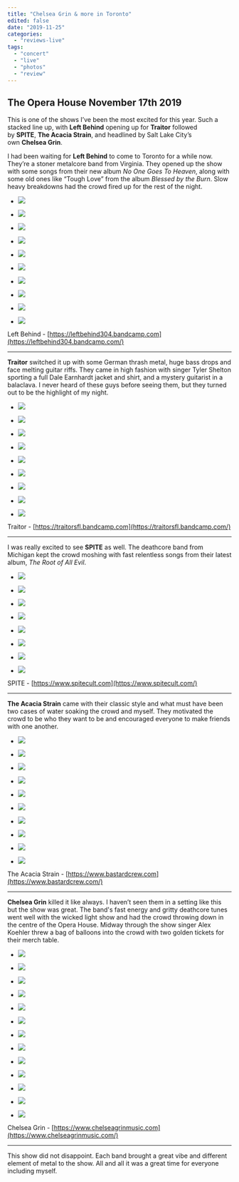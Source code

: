 ```yaml
---
title: "Chelsea Grin & more in Toronto"
edited: false
date: "2019-11-25"
categories:
  - "reviews-live"
tags:
  - "concert"
  - "live"
  - "photos"
  - "review"
---
```


## The Opera House November 17th 2019

This is one of the shows I’ve been the most excited for this year. Such a stacked line up, with **Left Behind** opening up for **Traitor** followed by **SPITE**, **The Acacia Strain**, and headlined by Salt Lake City’s own **Chelsea Grin**.

I had been waiting for **Left Behind** to come to Toronto for a while now. They’re a stoner metalcore band from Virginia. They opened up the show with some songs from their new album _No One Goes To Heaven_, along with some old ones like “Tough Love” from the album _Blessed by the Burn_. Slow heavy breakdowns had the crowd fired up for the rest of the night. 

- ![](https://www.hellbound.ca/wp-content/uploads/2019/11/Left-Behind-1.jpg)

- ![](https://www.hellbound.ca/wp-content/uploads/2019/11/Left-Behind-2.jpg)

- ![](https://www.hellbound.ca/wp-content/uploads/2019/11/Left-Behind-3.jpg)

- ![](https://www.hellbound.ca/wp-content/uploads/2019/11/Left-Behind-4.jpg)

- ![](https://www.hellbound.ca/wp-content/uploads/2019/11/Left-Behind-5.jpg)

- ![](https://www.hellbound.ca/wp-content/uploads/2019/11/Left-Behind-6.jpg)

- ![](https://www.hellbound.ca/wp-content/uploads/2019/11/Left-Behind-7.jpg)

- ![](https://www.hellbound.ca/wp-content/uploads/2019/11/Left-Behind-8.jpg)

- ![](https://www.hellbound.ca/wp-content/uploads/2019/11/Left-Behind-9.jpg)

- ![](https://www.hellbound.ca/wp-content/uploads/2019/11/Left-Behind-10.jpg)


Left Behind - [https://leftbehind304.bandcamp.com](https://leftbehind304.bandcamp.com/)

* * *

**Traitor** switched it up with some German thrash metal, huge bass drops and face melting guitar riffs. They came in high fashion with singer Tyler Shelton sporting a full Dale Earnhardt jacket and shirt, and a mystery guitarist in a balaclava. I never heard of these guys before seeing them, but they turned out to be the highlight of my night. 

- ![](https://www.hellbound.ca/wp-content/uploads/2019/11/Traitor-1.jpg)

- ![](https://www.hellbound.ca/wp-content/uploads/2019/11/Traitor-2.jpg)

- ![](https://www.hellbound.ca/wp-content/uploads/2019/11/Traitor-3.jpg)

- ![](https://www.hellbound.ca/wp-content/uploads/2019/11/Traitor-4.jpg)

- ![](https://www.hellbound.ca/wp-content/uploads/2019/11/Traitor-5.jpg)

- ![](https://www.hellbound.ca/wp-content/uploads/2019/11/Traitor-6.jpg)

- ![](https://www.hellbound.ca/wp-content/uploads/2019/11/Traitor-7.jpg)

- ![](https://www.hellbound.ca/wp-content/uploads/2019/11/Traitor-8.jpg)

- ![](https://www.hellbound.ca/wp-content/uploads/2019/11/Traitor-9.jpg)


Traitor - [https://traitorsfl.bandcamp.com](https://traitorsfl.bandcamp.com/)

* * *

I was really excited to see **SPITE** as well. The deathcore band from Michigan kept the crowd moshing with fast relentless songs from their latest album, _The Root of All Evil_. 

- ![](https://www.hellbound.ca/wp-content/uploads/2019/11/SPITE-1.jpg)

- ![](https://www.hellbound.ca/wp-content/uploads/2019/11/SPITE-2.jpg)

- ![](https://www.hellbound.ca/wp-content/uploads/2019/11/SPITE-3.jpg)

- ![](https://www.hellbound.ca/wp-content/uploads/2019/11/SPITE-4.jpg)

- ![](https://www.hellbound.ca/wp-content/uploads/2019/11/SPITE-5.jpg)

- ![](https://www.hellbound.ca/wp-content/uploads/2019/11/SPITE-6.jpg)

- ![](https://www.hellbound.ca/wp-content/uploads/2019/11/SPITE-7.jpg)

- ![](https://www.hellbound.ca/wp-content/uploads/2019/11/SPITE-8.jpg)


SPITE - [https://www.spitecult.com](https://www.spitecult.com/)

* * *

**The Acacia Strain** came with their classic style and what must have been two cases of water soaking the crowd and myself. They motivated the crowd to be who they want to be and encouraged everyone to make friends with one another. 

- ![](https://www.hellbound.ca/wp-content/uploads/2019/11/The-Acacia-Strain-1.jpg)

- ![](https://www.hellbound.ca/wp-content/uploads/2019/11/The-Acacia-Strain-2.jpg)

- ![](https://www.hellbound.ca/wp-content/uploads/2019/11/The-Acacia-Strain-3.jpg)

- ![](https://www.hellbound.ca/wp-content/uploads/2019/11/The-Acacia-Strain-4.jpg)

- ![](https://www.hellbound.ca/wp-content/uploads/2019/11/The-Acacia-Strain-5.jpg)

- ![](https://www.hellbound.ca/wp-content/uploads/2019/11/The-Acacia-Strain-6.jpg)

- ![](https://www.hellbound.ca/wp-content/uploads/2019/11/The-Acacia-Strain-7.jpg)

- ![](https://www.hellbound.ca/wp-content/uploads/2019/11/The-Acacia-Strain-8.jpg)

- ![](https://www.hellbound.ca/wp-content/uploads/2019/11/The-Acacia-Strain-9.jpg)

- ![](https://www.hellbound.ca/wp-content/uploads/2019/11/The-Acacia-Strain-10.jpg)


The Acacia Strain - [https://www.bastardcrew.com](https://www.bastardcrew.com/)

* * *

**Chelsea Grin** killed it like always. I haven’t seen them in a setting like this but the show was great. The band's fast energy and gritty deathcore tunes went well with the wicked light show and had the crowd throwing down in the centre of the Opera House. Midway through the show singer Alex Koehler threw a bag of balloons into the crowd with two golden tickets for their merch table.

- ![](https://www.hellbound.ca/wp-content/uploads/2019/11/Chelsea-Grin-1.jpg)

- ![](https://www.hellbound.ca/wp-content/uploads/2019/11/Chelsea-Grin-2.jpg)

- ![](https://www.hellbound.ca/wp-content/uploads/2019/11/Chelsea-Grin-4.jpg)

- ![](https://www.hellbound.ca/wp-content/uploads/2019/11/Chelsea-Grin-5.jpg)

- ![](https://www.hellbound.ca/wp-content/uploads/2019/11/Chelsea-Grin-6.jpg)

- ![](https://www.hellbound.ca/wp-content/uploads/2019/11/Chelsea-Grin-7.jpg)

- ![](https://www.hellbound.ca/wp-content/uploads/2019/11/Chelsea-Grin-8.jpg)

- ![](https://www.hellbound.ca/wp-content/uploads/2019/11/Chelsea-Grin-9.jpg)

- ![](https://www.hellbound.ca/wp-content/uploads/2019/11/Chelsea-Grin-10.jpg)

- ![](https://www.hellbound.ca/wp-content/uploads/2019/11/Chelsea-Grin-11.jpg)

- ![](https://www.hellbound.ca/wp-content/uploads/2019/11/Chelsea-Grin-12.jpg)

- ![](https://www.hellbound.ca/wp-content/uploads/2019/11/Chelsea-Grin-13.jpg)

- ![](https://www.hellbound.ca/wp-content/uploads/2019/11/Chelsea-Grin-14.jpg)


Chelsea Grin - [https://www.chelseagrinmusic.com](https://www.chelseagrinmusic.com/)

* * *

This show did not disappoint. Each band brought a great vibe and different element of metal to the show. All and all it was a great time for everyone including myself.
